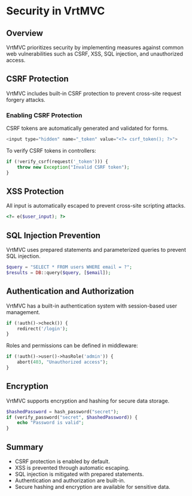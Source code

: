 # Security in VrtMVC

## Overview
VrtMVC prioritizes security by implementing measures against common web vulnerabilities such as CSRF, XSS, SQL injection, and unauthorized access.

## CSRF Protection
VrtMVC includes built-in CSRF protection to prevent cross-site request forgery attacks.

### Enabling CSRF Protection
CSRF tokens are automatically generated and validated for forms.
```php
<input type="hidden" name="_token" value="<?= csrf_token(); ?>">
```
To verify CSRF tokens in controllers:
```php
if (!verify_csrf(request('_token'))) {
    throw new Exception("Invalid CSRF token");
}
```

## XSS Protection
All input is automatically escaped to prevent cross-site scripting attacks.
```php
<?= e($user_input); ?>
```

## SQL Injection Prevention
VrtMVC uses prepared statements and parameterized queries to prevent SQL injection.
```php
$query = "SELECT * FROM users WHERE email = ?";
$results = DB::query($query, [$email]);
```

## Authentication and Authorization
VrtMVC has a built-in authentication system with session-based user management.
```php
if (!auth()->check()) {
    redirect('/login');
}
```
Roles and permissions can be defined in middleware:
```php
if (!auth()->user()->hasRole('admin')) {
    abort(403, "Unauthorized access");
}
```

## Encryption
VrtMVC supports encryption and hashing for secure data storage.
```php
$hashedPassword = hash_password("secret");
if (verify_password("secret", $hashedPassword)) {
    echo "Password is valid";
}
```

## Summary
- CSRF protection is enabled by default.
- XSS is prevented through automatic escaping.
- SQL injection is mitigated with prepared statements.
- Authentication and authorization are built-in.
- Secure hashing and encryption are available for sensitive data.

